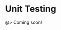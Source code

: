 <!--
title: Unit Testing
location: ./custom-components/testing/unit
type: page
-->



# Unit Testing

@> Coming soon!